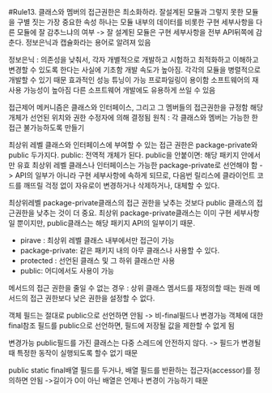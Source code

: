 #Rule13. 클래스와 멤버의 접근권한은 최소화하라.
잘설계된 모듈과 그렇지 못한 모듈을 구별 짓는 가장 중요한 속성 하나는 모듈 내부의 데이터를 비롯한 구현 세부사항을 다른 모듈에 잘 감추느냐의 여부
-> 잘 설계된 모듈은 구현 세부사항을 전부  API뒤쪽에 감춘다. 정보은닉과 캡슐화라는 용어로 알려져 있음

정보은닉 : 의존성을 낮춰서, 각자 개별적으로 개발하고 시험하고 최적화하고 이해하고 변경할 수 있도록 한다는 사실에 기초함
개발 속도가 높아짐. 각각의 모듈을 병렬적으로 개발할 수 있기 때문
효과적인 성능 튜닝이 가능
프로파일링이 용이함
소프트웨어의 재사용 가능성이 높아짐
다른 소프트웨어 개발에도 유용하게 쓰일 수 있음

접근제어 메커니즘은 클래스와 인터페이스, 그리고 그 멤버들의 접근권한을 규정함
해당  개체가 선언된 위치와 권한 수정자에 의해 결정됨
원칙 : 각 클래스와 멤버는 가능한 한 접근 불가능하도록 만들기

최상위 레벨 클래스와 인터페이스에 부여할 수 있는 접근 권한은 package-private와 public 두가지다.
public:  전역적 개체가 된다.
public을 안붙이면: 해당 패키지 안에서만 유효
최상위 레벨 클래스나 인터페이스는 가능한 package-private로 선언해야 함
-> API의 일부가 아니라 구현 세부사항에 속하게 되므로, 다음번 릴리스에 클라이언트 코드를 깨뜨릴 걱정 없이 자유로이 변경하거나 삭제하거나, 대체할 수 있다.

최상위레벨 package-private클래스의 접근 권한을 낮추는 것보다 public 클래스의 접근권한을 낮추는 것이 더 중요.
최상위 package-private클래스는 이미 구현 세부사항일 뿐이지만, public클래스는 해당 패키지 API의 일부이기 때문.

+ pirave : 최상위 레벨 클래스 내부에서만 접근이 가능
+ package-private: 같은 패키지 내의 아무 클래스나 사용할 수 있다.
+ protected : 선언된 클래스 및 그 하위 클래스만 사용
+ public: 어디에서도 사용이 가능

메서드의 접근 권한을 줄일 수 없는 경우 :  상위 클래스 멤서드를 재정의할 때는 원래 메서드의 접근 권한보다 낮은 권한을 설정할 수 없다.

객체 필드는 절대로 public으로 선언하면 안됨
-> 비-final필드나 변경가능 객체에 대한 final참조 필드를 public으로 선언하면, 필드에 저장될 값을 제한할 수 없게 됨

변경가능 public필드를 가진 클래스는 다중 스레드에 안전하지 않다.
-> 필드가 변경될 때 특정한 동작이 실행되도록 할수 없기 때문

public static final배열 필드를 두거나, 배열 필드를 반환하는 접근자(accessor)를 정의하면 안됨
->길이가 0이 아닌 배열은 언제나 변경이 가능하기 때문
